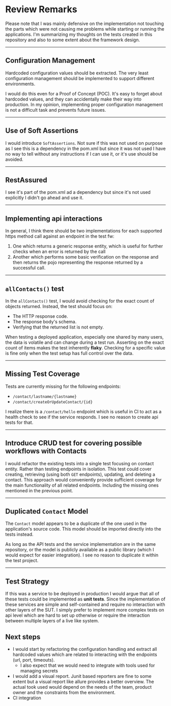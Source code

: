 # Review Remarks

Please note that I was mainly defensive on the implementation not touching the parts which were not causing me problems while starting or running the applications.
I'm summarizing my thoughts on the tests created in this repository and also to some extent about the framework design.

---

## Configuration Management

Hardcoded configuration values should be extracted. The very least configuration management should be implemented to support different environments.

I would do this even for a Proof of Concept (POC). It's easy to forget about hardcoded values, and they can accidentally make their way into production. In my opinion, implementing proper configuration management is not a difficult task and prevents future issues.

---

## Use of Soft Assertions

I would introduce `SoftAssertions`. Not sure if this was not used on purpose as I see this is a dependency in the pom.xml but since it was not used I have no way to tell without any instructions if I can use it, or it's use should be avoided. 

---

## RestAssured

I see it's part of the pom.xml ad a dependency but since it's not used explicitly I didn't go ahead and use it.

---

## Implementing api interactions

In general, I think there should be two implementations for each supported https method call against an endpoint in the test fw:

1. One which returns a generic response entity, which is useful for further checks when an error is returned by the call
2. Another which performs some basic verification on the response and then returns the pojo representing the response returned by a successful call.

---

## `allContacts()` test

In the `allContacts()` test, I would avoid checking for the exact count of objects returned. Instead, the test should focus on:
* The HTTP response code.
* The response body's schema.
* Verifying that the returned list is not empty.

When testing a deployed application, especially one shared by many users, the data is volatile and can change during a test run. Asserting on the exact count of items makes the test inherently **flaky**. Checking for a specific value is fine only when the test setup has full control over the data.

---

## Missing Test Coverage

Tests are currently missing for the following endpoints:
* `/contact/lastname/{lastname}`
* `/contact/createOrUpdateContact/{id}`

I realize there is a `/contact/hello` endpoint which is useful in CI to act as a health check to see if the service responds. I see no reason to create api tests for that. 

---

## Introduce CRUD test for covering possible workflows with Contacts

I would refactor the existing tests into a single test focusing on contact entity. Rather than testing endpoints in isolation. This test could cover creating, retrieving (using both `GET` endpoints), updating, and deleting a contact. This approach would conveniently provide sufficient coverage for the main functionality of all related endpoints. Including the missing ones mentioned in the previous point.

---

## Duplicated `Contact` Model

The `Contact` model appears to be a duplicate of the one used in the application's source code. This model should be imported directly into the tests instead.

As long as the API tests and the service implementation are in the same repository, or the model is publicly available as a public library (which I would expect for easier integration). I see no reason to duplicate it within the test project.

---

## Test Strategy

If this was a service to be deployed in production I would argue that all of these tests could be implemented as **unit tests**. Since the implementation of these services are simple and self-contained and require no interaction with other layers of the SUT. I simply prefer to implement more complex tests on api level which are hard to set up otherwise or require the interaction between multiple layers of a live like system.

## Next steps

- I would start by refactoring the configuration handling and extract all hardcoded values which are related to interacting with the endpoints (url, port, timeouts).
  - I also expect that we would need to integrate with tools used for managing secrets 
- I would add a visual report. Junit based reporters are fine to some extent but a visual report like allure provides a better overview. The actual took used would depend on the needs of the team, product owner and the constraints from the environment.
- CI integration